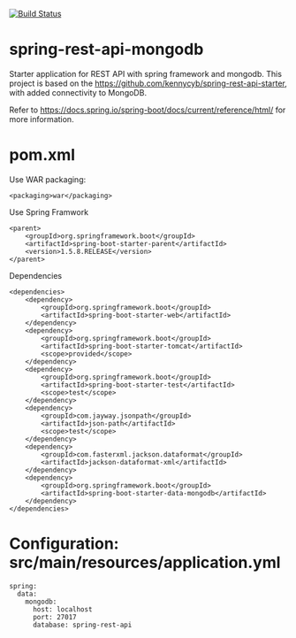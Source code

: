 [![Build Status](https://travis-ci.org/kennycyb/spring-rest-api-mongodb.svg?branch=master)](https://travis-ci.org/kennycyb/spring-rest-api-mongodb)

# spring-rest-api-mongodb
Starter application for REST API with spring framework and mongodb.  This 
project is based on the https://github.com/kennycyb/spring-rest-api-starter, 
with added connectivity to MongoDB.

Refer to https://docs.spring.io/spring-boot/docs/current/reference/html/ for more information.

# pom.xml
Use WAR packaging:

	<packaging>war</packaging>

Use Spring Framwork


    <parent>
        <groupId>org.springframework.boot</groupId>
        <artifactId>spring-boot-starter-parent</artifactId>
        <version>1.5.8.RELEASE</version>
    </parent>
    
Dependencies

	<dependencies>
        <dependency>
            <groupId>org.springframework.boot</groupId>
            <artifactId>spring-boot-starter-web</artifactId>
        </dependency>
        <dependency>
            <groupId>org.springframework.boot</groupId>
            <artifactId>spring-boot-starter-tomcat</artifactId>
            <scope>provided</scope>
        </dependency>
        <dependency>
            <groupId>org.springframework.boot</groupId>
            <artifactId>spring-boot-starter-test</artifactId>
            <scope>test</scope>
        </dependency>
        <dependency>
            <groupId>com.jayway.jsonpath</groupId>
            <artifactId>json-path</artifactId>
            <scope>test</scope>
        </dependency>
        <dependency>
			<groupId>com.fasterxml.jackson.dataformat</groupId>
			<artifactId>jackson-dataformat-xml</artifactId>
        </dependency>
        <dependency>
            <groupId>org.springframework.boot</groupId>
            <artifactId>spring-boot-starter-data-mongodb</artifactId>
        </dependency>		
    </dependencies>
    

# Configuration: src/main/resources/application.yml

	spring:
	  data:
	    mongodb:
	      host: localhost
	      port: 27017
	      database: spring-rest-api
	      
